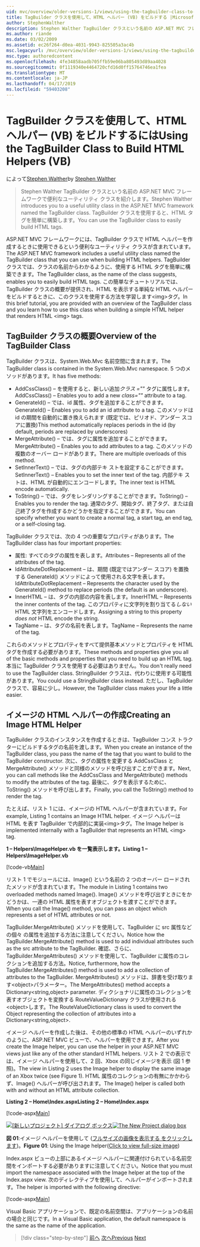 ```yaml
---
uid: mvc/overview/older-versions-1/views/using-the-tagbuilder-class-to-build-html-helpers-vb
title: TagBuilder クラスを使用して、HTML ヘルパー (VB) をビルドする |Microsoft Docs
author: StephenWalther
description: Stephen Walther TagBuilder クラスという名前の ASP.NET MVC フレームワークで便利なユーティリティ クラスを紹介します。 TagBuilder クラスを簡単に使用できます.
ms.author: riande
ms.date: 03/02/2009
ms.assetid: ec26f264-d0ea-4031-9943-825505a3ac4b
msc.legacyurl: /mvc/overview/older-versions-1/views/using-the-tagbuilder-class-to-build-html-helpers-vb
msc.type: authoredcontent
ms.openlocfilehash: 4fe34858aadb705ffb59e06ba805493d89aa4028
ms.sourcegitcommit: 0f1119340e4464720cfd16d0ff15764746ea1fea
ms.translationtype: MT
ms.contentlocale: ja-JP
ms.lasthandoff: 04/17/2019
ms.locfileid: "59403208"
---
```

# <a name="using-the-tagbuilder-class-to-build-html-helpers-vb"></a><span data-ttu-id="f0dc3-104">TagBuilder クラスを使用して、HTML ヘルパー (VB) をビルドするには</span><span class="sxs-lookup"><span data-stu-id="f0dc3-104">Using the TagBuilder Class to Build HTML Helpers (VB)</span></span>

<span data-ttu-id="f0dc3-105">によって[Stephen Walther](https://github.com/StephenWalther)</span><span class="sxs-lookup"><span data-stu-id="f0dc3-105">by [Stephen Walther](https://github.com/StephenWalther)</span></span>

> <span data-ttu-id="f0dc3-106">Stephen Walther TagBuilder クラスという名前の ASP.NET MVC フレームワークで便利なユーティリティ クラスを紹介します。</span><span class="sxs-lookup"><span data-stu-id="f0dc3-106">Stephen Walther introduces you to a useful utility class in the ASP.NET MVC framework named the TagBuilder class.</span></span> <span data-ttu-id="f0dc3-107">TagBuilder クラスを使用すると、HTML タグを簡単に構築します。</span><span class="sxs-lookup"><span data-stu-id="f0dc3-107">You can use the TagBuilder class to easily build HTML tags.</span></span>


<span data-ttu-id="f0dc3-108">ASP.NET MVC フレームワークには、TagBuilder クラスで HTML ヘルパーを作成するときに使用できるという便利なユーティリティ クラスが含まれています。</span><span class="sxs-lookup"><span data-stu-id="f0dc3-108">The ASP.NET MVC framework includes a useful utility class named the TagBuilder class that you can use when building HTML helpers.</span></span> <span data-ttu-id="f0dc3-109">TagBuilder クラスでは、クラスの名前からわかるように、使用する HTML タグを簡単に構築できます。</span><span class="sxs-lookup"><span data-stu-id="f0dc3-109">The TagBuilder class, as the name of the class suggests, enables you to easily build HTML tags.</span></span> <span data-ttu-id="f0dc3-110">この簡単なチュートリアルでは、TagBuilder クラスの概要が提供され、HTML を表示する単純な HTML ヘルパーをビルドするときに、このクラスを使用する方法を学習します&lt;img&gt;タグ。</span><span class="sxs-lookup"><span data-stu-id="f0dc3-110">In this brief tutorial, you are provided with an overview of the TagBuilder class and you learn how to use this class when building a simple HTML helper that renders HTML &lt;img&gt; tags.</span></span>

## <a name="overview-of-the-tagbuilder-class"></a><span data-ttu-id="f0dc3-111">TagBuilder クラスの概要</span><span class="sxs-lookup"><span data-stu-id="f0dc3-111">Overview of the TagBuilder Class</span></span>

<span data-ttu-id="f0dc3-112">TagBuilder クラスは、System.Web.Mvc 名前空間に含まれます。</span><span class="sxs-lookup"><span data-stu-id="f0dc3-112">The TagBuilder class is contained in the System.Web.Mvc namespace.</span></span> <span data-ttu-id="f0dc3-113">5 つのメソッドがあります。</span><span class="sxs-lookup"><span data-stu-id="f0dc3-113">It has five methods:</span></span>

- <span data-ttu-id="f0dc3-114">AddCssClass() – を使用すると、新しい追加*クラス =""* タグに属性します。</span><span class="sxs-lookup"><span data-stu-id="f0dc3-114">AddCssClass() – Enables you to add a new *class=""* attribute to a tag.</span></span>
- <span data-ttu-id="f0dc3-115">GenerateId() – では、id 属性、タグを追加することができます。</span><span class="sxs-lookup"><span data-stu-id="f0dc3-115">GenerateId() – Enables you to add an id attribute to a tag.</span></span> <span data-ttu-id="f0dc3-116">このメソッドは id の期間を自動的に置き換えられます (既定では、ピリオド、アンダー スコアに置換)</span><span class="sxs-lookup"><span data-stu-id="f0dc3-116">This method automatically replaces periods in the id (by default, periods are replaced by underscores)</span></span>
- <span data-ttu-id="f0dc3-117">MergeAttribute() – では、タグに属性を追加することができます。</span><span class="sxs-lookup"><span data-stu-id="f0dc3-117">MergeAttribute() – Enables you to add attributes to a tag.</span></span> <span data-ttu-id="f0dc3-118">このメソッドの複数のオーバー ロードがあります。</span><span class="sxs-lookup"><span data-stu-id="f0dc3-118">There are multiple overloads of this method.</span></span>
- <span data-ttu-id="f0dc3-119">SetInnerText() – では、タグの内部テキ ストを設定することができます。</span><span class="sxs-lookup"><span data-stu-id="f0dc3-119">SetInnerText() – Enables you to set the inner text of the tag.</span></span> <span data-ttu-id="f0dc3-120">内部テキ ストは、HTML が自動的にエンコードします。</span><span class="sxs-lookup"><span data-stu-id="f0dc3-120">The inner text is HTML encode automatically.</span></span>
- <span data-ttu-id="f0dc3-121">ToString() – では、タグをレンダリングすることができます。</span><span class="sxs-lookup"><span data-stu-id="f0dc3-121">ToString() – Enables you to render the tag.</span></span> <span data-ttu-id="f0dc3-122">通常のタグ、開始タグ、終了タグ、または自己終了タグを作成するかどうかを指定することができます。</span><span class="sxs-lookup"><span data-stu-id="f0dc3-122">You can specify whether you want to create a normal tag, a start tag, an end tag, or a self-closing tag.</span></span>
  

<span data-ttu-id="f0dc3-123">TagBuilder クラスでは、次の 4 つの重要なプロパティがあります。</span><span class="sxs-lookup"><span data-stu-id="f0dc3-123">The TagBuilder class has four important properties:</span></span>

- <span data-ttu-id="f0dc3-124">属性: すべてのタグの属性を表します。</span><span class="sxs-lookup"><span data-stu-id="f0dc3-124">Attributes – Represents all of the attributes of the tag.</span></span>
- <span data-ttu-id="f0dc3-125">IdAttributeDotReplacement – は、期間 (既定ではアンダー スコア) を置換する GenerateId() メソッドによって使用される文字を表します。</span><span class="sxs-lookup"><span data-stu-id="f0dc3-125">IdAttributeDotReplacement – Represents the character used by the GenerateId() method to replace periods (the default is an underscore).</span></span>
- <span data-ttu-id="f0dc3-126">InnerHTML – は、タグの内部の内容を表します。</span><span class="sxs-lookup"><span data-stu-id="f0dc3-126">InnerHTML – Represents the inner contents of the tag.</span></span> <span data-ttu-id="f0dc3-127">このプロパティに文字列を割り当てる*しない*HTML 文字列をエンコードします。</span><span class="sxs-lookup"><span data-stu-id="f0dc3-127">Assigning a string to this property *does not* HTML encode the string.</span></span>
- <span data-ttu-id="f0dc3-128">TagName – は、タグの名前を表します。</span><span class="sxs-lookup"><span data-stu-id="f0dc3-128">TagName – Represents the name of the tag.</span></span>

<span data-ttu-id="f0dc3-129">これらのメソッドとプロパティをすべて提供基本メソッドとプロパティを HTML タグを作成する必要があります。</span><span class="sxs-lookup"><span data-stu-id="f0dc3-129">These methods and properties give you all of the basic methods and properties that you need to build up an HTML tag.</span></span> <span data-ttu-id="f0dc3-130">本当に TagBuilder クラスを使用する必要はありません。</span><span class="sxs-lookup"><span data-stu-id="f0dc3-130">You don't really need to use the TagBuilder class.</span></span> <span data-ttu-id="f0dc3-131">StringBuilder クラスは、代わりに使用する可能性があります。</span><span class="sxs-lookup"><span data-stu-id="f0dc3-131">You could use a StringBuilder class instead.</span></span> <span data-ttu-id="f0dc3-132">ただし、TagBuilder クラスで、容易に少し。</span><span class="sxs-lookup"><span data-stu-id="f0dc3-132">However, the TagBuilder class makes your life a little easier.</span></span>

## <a name="creating-an-image-html-helper"></a><span data-ttu-id="f0dc3-133">イメージの HTML ヘルパーの作成</span><span class="sxs-lookup"><span data-stu-id="f0dc3-133">Creating an Image HTML Helper</span></span>

<span data-ttu-id="f0dc3-134">TagBuilder クラスのインスタンスを作成するときは、TagBuilder コンス トラクターにビルドするタグの名前を渡します。</span><span class="sxs-lookup"><span data-stu-id="f0dc3-134">When you create an instance of the TagBuilder class, you pass the name of the tag that you want to build to the TagBuilder constructor.</span></span> <span data-ttu-id="f0dc3-135">次に、タグの属性を変更する AddCssClass と MergeAttribute() メソッドと同様のメソッドを呼び出すことができます。</span><span class="sxs-lookup"><span data-stu-id="f0dc3-135">Next, you can call methods like the AddCssClass and MergeAttribute() methods to modify the attributes of the tag.</span></span> <span data-ttu-id="f0dc3-136">最後に、タグを表示するために、ToString() メソッドを呼び出します。</span><span class="sxs-lookup"><span data-stu-id="f0dc3-136">Finally, you call the ToString() method to render the tag.</span></span>

<span data-ttu-id="f0dc3-137">たとえば、リスト 1 には、イメージの HTML ヘルパーが含まれています。</span><span class="sxs-lookup"><span data-stu-id="f0dc3-137">For example, Listing 1 contains an Image HTML helper.</span></span> <span data-ttu-id="f0dc3-138">イメージ ヘルパーは HTML を表す TagBuilder で内部的に実装&lt;img&gt;タグ。</span><span class="sxs-lookup"><span data-stu-id="f0dc3-138">The Image helper is implemented internally with a TagBuilder that represents an HTML &lt;img&gt; tag.</span></span>

<span data-ttu-id="f0dc3-139">**1 – Helpers\ImageHelper.vb を一覧表示します。**</span><span class="sxs-lookup"><span data-stu-id="f0dc3-139">**Listing 1 – Helpers\ImageHelper.vb**</span></span>

[!code-vb[Main](using-the-tagbuilder-class-to-build-html-helpers-vb/samples/sample1.vb)]

<span data-ttu-id="f0dc3-140">リスト 1 でモジュールには、Image() という名前の 2 つのオーバー ロードされたメソッドが含まれています。</span><span class="sxs-lookup"><span data-stu-id="f0dc3-140">The module in Listing 1 contains two overloaded methods named Image().</span></span> <span data-ttu-id="f0dc3-141">Image() メソッドを呼び出すときにをかどうかは、一連の HTML 属性を表すオブジェクトを渡すことができます。</span><span class="sxs-lookup"><span data-stu-id="f0dc3-141">When you call the Image() method, you can pass an object which represents a set of HTML attributes or not.</span></span>

<span data-ttu-id="f0dc3-142">TagBuilder.MergeAttribute() メソッドを使用して、TagBuilder に src 属性などの個々 の属性を追加する方法に注意してください。</span><span class="sxs-lookup"><span data-stu-id="f0dc3-142">Notice how the TagBuilder.MergeAttribute() method is used to add individual attributes such as the src attribute to the TagBuilder.</span></span> <span data-ttu-id="f0dc3-143">確認、さらに、TagBuilder.MergeAttributes() メソッドを使用して、TagBuilder に属性のコレクションを追加する方法。</span><span class="sxs-lookup"><span data-stu-id="f0dc3-143">Notice, furthermore, how the TagBuilder.MergeAttributes() method is used to add a collection of attributes to the TagBuilder.</span></span> <span data-ttu-id="f0dc3-144">MergeAttributes() メソッドは、辞書を受け取ります&lt;object&gt;パラメーター。</span><span class="sxs-lookup"><span data-stu-id="f0dc3-144">The MergeAttributes() method accepts a Dictionary&lt;string,object&gt; parameter.</span></span> <span data-ttu-id="f0dc3-145">ディクショナリに属性のコレクションを表すオブジェクトを変換する RouteValueDictionary クラスが使用される&lt;object&gt;します。</span><span class="sxs-lookup"><span data-stu-id="f0dc3-145">The RouteValueDictionary class is used to convert the Object representing the collection of attributes into a Dictionary&lt;string,object&gt;.</span></span>

<span data-ttu-id="f0dc3-146">イメージ ヘルパーを作成した後は、その他の標準の HTML ヘルパーのいずれかのように、ASP.NET MVC ビューで、ヘルパーを使用できます。</span><span class="sxs-lookup"><span data-stu-id="f0dc3-146">After you create the Image helper, you can use the helper in your ASP.NET MVC views just like any of the other standard HTML helpers.</span></span> <span data-ttu-id="f0dc3-147">リスト 2 での表示では、イメージ ヘルパーを使用して、2 回、Xbox の同じイメージを表示 (図 1 参照)。</span><span class="sxs-lookup"><span data-stu-id="f0dc3-147">The view in Listing 2 uses the Image helper to display the same image of an Xbox twice (see Figure 1).</span></span> <span data-ttu-id="f0dc3-148">HTML 属性のコレクションの有無にかかわらず、Image() ヘルパーが呼び出されます。</span><span class="sxs-lookup"><span data-stu-id="f0dc3-148">The Image() helper is called both with and without an HTML attribute collection.</span></span>

<span data-ttu-id="f0dc3-149">**Listing 2 – Home\Index.aspx**</span><span class="sxs-lookup"><span data-stu-id="f0dc3-149">**Listing 2 – Home\Index.aspx**</span></span>

[!code-aspx[Main](using-the-tagbuilder-class-to-build-html-helpers-vb/samples/sample2.aspx)]


<span data-ttu-id="f0dc3-150">[![[新しいプロジェクト] ダイアログ ボックス](using-the-tagbuilder-class-to-build-html-helpers-vb/_static/image1.jpg)](using-the-tagbuilder-class-to-build-html-helpers-vb/_static/image1.png)</span><span class="sxs-lookup"><span data-stu-id="f0dc3-150">[![The New Project dialog box](using-the-tagbuilder-class-to-build-html-helpers-vb/_static/image1.jpg)](using-the-tagbuilder-class-to-build-html-helpers-vb/_static/image1.png)</span></span>

<span data-ttu-id="f0dc3-151">**図 01**:イメージ ヘルパーを使用して ([フルサイズの画像を表示する をクリックします](using-the-tagbuilder-class-to-build-html-helpers-vb/_static/image2.png))。</span><span class="sxs-lookup"><span data-stu-id="f0dc3-151">**Figure 01**: Using the Image helper([Click to view full-size image](using-the-tagbuilder-class-to-build-html-helpers-vb/_static/image2.png))</span></span>


<span data-ttu-id="f0dc3-152">Index.aspx ビューの上部にあるイメージ ヘルパーに関連付けられている名前空間をインポートする必要がありますに注意してください。</span><span class="sxs-lookup"><span data-stu-id="f0dc3-152">Notice that you must import the namespace associated with the Image helper at the top of the Index.aspx view.</span></span> <span data-ttu-id="f0dc3-153">次のディレクティブを使用して、ヘルパーがインポートされます。</span><span class="sxs-lookup"><span data-stu-id="f0dc3-153">The helper is imported with the following directive:</span></span>

[!code-aspx[Main](using-the-tagbuilder-class-to-build-html-helpers-vb/samples/sample3.aspx)]

<span data-ttu-id="f0dc3-154">Visual Basic アプリケーションで、既定の名前空間は、アプリケーションの名前の場合と同じです。</span><span class="sxs-lookup"><span data-stu-id="f0dc3-154">In a Visual Basic application, the default namespace is the same as the name of the application.</span></span>

> [!div class="step-by-step"]
> <span data-ttu-id="f0dc3-155">[前へ](creating-custom-html-helpers-vb.md)
> [次へ](creating-page-layouts-with-view-master-pages-vb.md)</span><span class="sxs-lookup"><span data-stu-id="f0dc3-155">[Previous](creating-custom-html-helpers-vb.md)
[Next](creating-page-layouts-with-view-master-pages-vb.md)</span></span>
